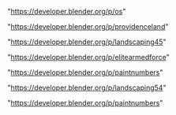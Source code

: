 "https://developer.blender.org/p/os"

"https://developer.blender.org/p/providenceland"

"https://developer.blender.org/p/landscaping45"

"https://developer.blender.org/p/elitearmedforce"

"https://developer.blender.org/p/paintnumbers"

"https://developer.blender.org/p/landscaping54"

 
"https://developer.blender.org/p/paintnumbers"


 

